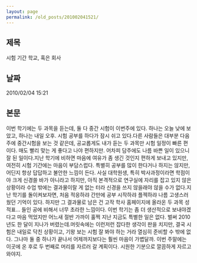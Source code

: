 ```yaml
---
layout: page
permalink: /old_posts/201002041521/
---
```


## 제목
시험 기간 학교, 혹은 회사

## 날짜
2010/02/04 15:21

## 본문

이번 학기에는 두 과목을 듣는데, 둘 다 중간 시험이 이번주에 있다. 하나는 오늘 낮에 보았고, 하나는 내일 오후. 시험 공부를 하다가 잠시 쉬고 있다.다른 사람들은 대부분 다음 주에 중간시험을 보는 것 같은데, 공교롭게도 내가 듣는 두 과목만 시험 일정이 빠른 편이다. 매도 빨리 맞는 게 좋다고 나야 편하지만. 어차피 담주에도 나름 바쁜 일이 있으니 잘 된 일이다.지난 학기에 비하면 마음에 여유가 좀 생긴 것인지 편하게 보내고 있지만, 여전히 시험 기간에는 마음이 부담스럽다. 특별히 공부를 많이 한다거나 하지는 않지만, 어딘지 항상 답답하고 불안한 느낌이 든다. 사실 대학원생, 특히 박사과정이라면 학점이야 크게 신경쓸 바가 아니라고 하지만, 아직 본격적으로 연구실에 자리를 잡고 있지 않은 상황이라 수업 밖에는 결과물이랄 게 없는 터라 신경을 쓰지 않을래야 않을 수가 없다.지난 학기를 돌이켜보자면, 처음 적응하랴 간만에 공부 시작하랴 플젝하랴 나름 고생스러웠던 기억이 있다. 하지만 그 결과물로 남은 건 고작 학사 홈페이지에 올라온 두 과목 성적표... 들인 공에 비해서 너무 초라한 느낌이다. 이번 학기는 좀 더 생산적으로 보내야겠다고 마음 먹었지만 어느새 절반 가까이 훌쩍 지난 지금도 특별한 일은 없다. 벌써 2010년도 한 달이 지나가 버렸는데.머릿속에는 이런저런 잡다한 생각이 판을 치지만, 결국 시험은 내일로 닥친 상황이고, 기왕 보는 시험 잘 봐야 하는 거라 열심히 준비할 수 밖에 없다. 그나마 둘 중 하나가 끝나서 어제까지보다는 훨씬 마음이 가볍달까. 이번 주말에는 이곳에 온 후로 두 번째로 머리를 자르러 갈 계획이다. 시원한 기분으로 깔끔하게 자르고 와야지.